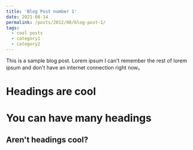 ```yaml
---
title: 'Blog Post number 1'
date: 2021-08-14
permalink: /posts/2012/08/blog-post-1/
tags:
  - cool posts
  - category1
  - category2
---
```


This is a sample blog post. Lorem ipsum I can't remember the rest of lorem ipsum and don't have an internet connection right now。

Headings are cool
======

You can have many headings
======

Aren't headings cool?
------